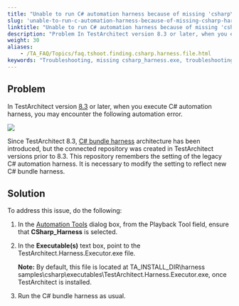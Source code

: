 ```yaml
--- 
title: "Unable to run C# automation harness because of missing 'csharp\_harness.exe' file"
slug: 'unable-to-run-c-automation-harness-because-of-missing-csharp-harness-exe-file'
linktitle: "Unable to run C# automation harness because of missing 'csharp\_harness.exe' file"
description: "Problem In TestArchitect version 8.3 or later, when you execute C# automation harness, you may encounter the following automation error. Since TestArchitect 8.3, C# bundle harness architecture has ..."
weight: 30
aliases: 
    - /TA_FAQ/Topics/faq.tshoot.finding.csharp.harness.file.html
keywords: "Troubleshooting, missing csharp_harness.exe, troubleshooting"
---
```


## Problem

In TestArchitect version [8.3](/TA_ReleaseNotes/DITA_source/Whats_New_Windows_8.3.html) or later, when you execute C\# automation harness, you may encounter the following automation error.

![](/images/TA_FAQ/Images/missing_csharp_harness_file.png)

Since TestArchitect 8.3, [C\# bundle harness](/TA_Tutorials/Topics/tut_Scripting_actions_in_other_languages_CSharp_bundle.html) architecture has been introduced, but the connected repository was created in TestArchitect versions prior to 8.3. This repository remembers the setting of the legacy C\# automation harness. It is necessary to modify the setting to reflect new C\# bundle harness.

## Solution

To address this issue, do the following:

1.  In the [Automation Tools](/TA_Help/Topics/Test_exec_test_execution.html#li_ux4_421_zp) dialog box, from the Playback Tool field, ensure that **CSharp\_Harness** is selected.
2.  In the **Executable\(s\)** text box, point to the TestArchitect.Harness.Executor.exe file.

    **Note:** By default, this file is located at TA\_INSTALL\_DIR\\harness samples\\csharp\\executables\\TestArchitect.Harness.Executor.exe, once TestArchitect is installed.

3.  Run the C\# bundle harness as usual.






